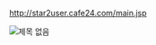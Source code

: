 http://star2user.cafe24.com/main.jsp

![제목 없음](https://user-images.githubusercontent.com/83874723/163668354-35c7e85e-9981-46c7-bcdc-40d121decd6f.png)
